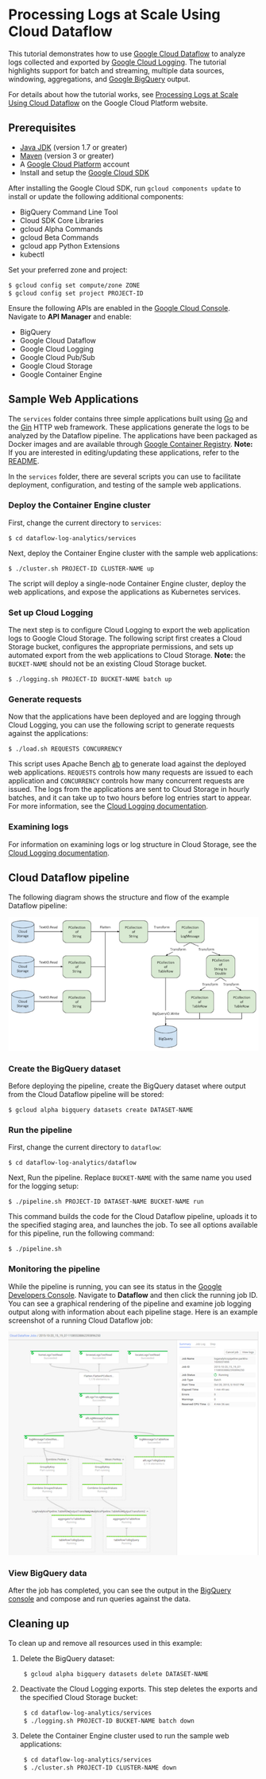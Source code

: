 # Processing Logs at Scale Using Cloud Dataflow

This tutorial demonstrates how to use [Google Cloud Dataflow](http://cloud.google.com/dataflow) to analyze logs collected and exported by [Google Cloud Logging](http://cloud.google.com/logging). The tutorial highlights support for batch and streaming, multiple data sources, windowing, aggregations, and [Google BigQuery](http://cloud.google.com/bigquery) output.

For details about how the tutorial works, see [Processing Logs at Scale Using Cloud Dataflow](http://cloud.google.com/solutions/processing-logs-at-scale-using-dataflow) on the Google Cloud Platform website.

## Prerequisites

* [Java JDK](http://www.oracle.com/technetwork/java/javase/downloads/index.html) (version 1.7 or greater)
* [Maven](http://maven.apache.org) (version 3 or greater)
* A [Google Cloud Platform](http://cloud.google.com) account
* Install and setup the [Google Cloud SDK](https://cloud.google.com/sdk/)

After installing the Google Cloud SDK, run `gcloud components update` to install or update the following additional components:

* BigQuery Command Line Tool
* Cloud SDK Core Libraries
* gcloud Alpha Commands
* gcloud Beta Commands
* gcloud app Python Extensions
* kubectl

Set your preferred zone and project:

    $ gcloud config set compute/zone ZONE
    $ gcloud config set project PROJECT-ID

Ensure the following APIs are enabled in the [Google Cloud Console](https://console.developers.google.com/). Navigate to **API Manager** and enable:

* BigQuery
* Google Cloud Dataflow
* Google Cloud Logging
* Google Cloud Pub/Sub
* Google Cloud Storage
* Google Container Engine

## Sample Web Applications

The `services` folder contains three simple applications built using [Go](http://golang.org) and the [Gin](https://github.com/gin-gonic/gin) HTTP web framework. These applications generate the logs to be analyzed by the Dataflow pipeline. The applications have been packaged as Docker images and are available through [Google Container Registry](https://gcr.io). **Note:** If you are interested in editing/updating these applications, refer to the [README](https://github.com/GoogleCloudPlatform/dataflow-log-analytics/tree/master/services).

In the `services` folder, there are several scripts you can use to facilitate deployment, configuration, and testing of the sample web applications.

### Deploy the Container Engine cluster

First, change the current directory to `services`:

    $ cd dataflow-log-analytics/services

Next, deploy the Container Engine cluster with the sample web applications:

    $ ./cluster.sh PROJECT-ID CLUSTER-NAME up

The script will deploy a single-node Container Engine cluster, deploy the web applications, and expose the applications as Kubernetes services.

### Set up Cloud Logging

The next step is to configure Cloud Logging to export the web application logs to Google Cloud Storage. The following script first creates a Cloud Storage bucket, configures the appropriate permissions, and sets up automated export from the web applications to Cloud Storage. **Note:** the `BUCKET-NAME` should not be an existing Cloud Storage bucket.

    $ ./logging.sh PROJECT-ID BUCKET-NAME batch up

### Generate requests

Now that the applications have been deployed and are logging through Cloud Logging, you can use the following script to generate requests against the applications:

    $ ./load.sh REQUESTS CONCURRENCY

This script uses Apache Bench [ab](https://httpd.apache.org/docs/2.2/programs/ab.html) to generate load against the deployed web applications. `REQUESTS` controls how many requests are issued to each application and `CONCURRENCY` controls how many concurrent requests are issued. The logs from the applications are sent to Cloud Storage in hourly batches, and it can take up to two hours before log entries start to appear. For more information, see the [Cloud Logging documentation](https://cloud.google.com/logging/docs/export/using_exported_logs).

### Examining logs

For information on examining logs or log structure in Cloud Storage, see the [Cloud Logging documentation](https://cloud.google.com/logging/docs/export/using_exported_logs#log_entries_in_google_cloud_storage).

## Cloud Dataflow pipeline

The following diagram shows the structure and flow of the example Dataflow pipeline:

![Dataflow pipeline structure](images/dataflow-log-analytics-pipeline.png)

### Create the BigQuery dataset

Before deploying the pipeline, create the BigQuery dataset where output from the Cloud Dataflow pipeline will be stored:

    $ gcloud alpha bigquery datasets create DATASET-NAME

### Run the pipeline

First, change the current directory to `dataflow`:

    $ cd dataflow-log-analytics/dataflow

Next, Run the pipeline. Replace `BUCKET-NAME` with the same name you used for the logging setup:

    $ ./pipeline.sh PROJECT-ID DATASET-NAME BUCKET-NAME run

This command builds the code for the Cloud Dataflow pipeline, uploads it to the specified staging area, and launches the job. To see all options available for this pipeline, run the following command:

    $ ./pipeline.sh

### Monitoring the pipeline

While the pipeline is running, you can see its status in the [Google Developers Console](https://console.developers.google.com). Navigate to **Dataflow** and then click the running job ID. You can see a graphical rendering of the pipeline and examine job logging output along with information about each pipeline stage. Here is an example screenshot of a running Cloud Dataflow job:

![Running Dataflow job](images/dataflow-log-analytics-ui.png)

### View BigQuery data

After the job has completed, you can see the output in the [BigQuery console](https://bigquery.cloud.google.com) and compose and run queries against the data.

## Cleaning up

To clean up and remove all resources used in this example:

1. Delete the BigQuery dataset:

        $ gcloud alpha bigquery datasets delete DATASET-NAME

1. Deactivate the Cloud Logging exports. This step deletes the exports and the specified Cloud Storage bucket:

        $ cd dataflow-log-analytics/services
        $ ./logging.sh PROJECT-ID BUCKET-NAME batch down

1. Delete the Container Engine cluster used to run the sample web applications:

        $ cd dataflow-log-analytics/services
        $ ./cluster.sh PROJECT-ID CLUSTER-NAME down
